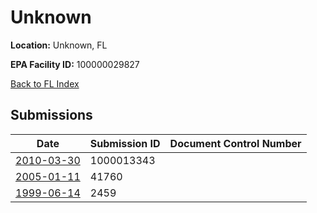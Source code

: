 # Unknown

**Location:** Unknown, FL

**EPA Facility ID:** 100000029827

[Back to FL Index](../../index.md)

## Submissions

| Date | Submission ID | Document Control Number |
|------|--------------|-------------------------|
| [2010-03-30](submissions/1000013343.md) | 1000013343 |  |
| [2005-01-11](submissions/41760.md) | 41760 |  |
| [1999-06-14](submissions/2459.md) | 2459 |  |
